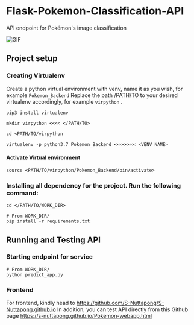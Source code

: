 # Flask-Pokemon-Classification-API
API endpoint for Pokémon's image classification

![GIF](/pokenet_model/assets/poke_illustration.gif)

## Project setup

### Creating Virtualenv
Create a python virtual environment with venv, name it as you wish, for example ```Pokemon_Backend``` Replace the path /PATH/TO to your desired virtualenv accordingly, for example ```virpython``` .
```
pip3 install virtualenv

mkdir virpython <<<< </PATH/TO>

cd <PATH/TO/virpython

virtualenv -p python3.7 Pokemon_Backend <<<<<<<< <VENV NAME>
```
#### Activate Virtual environment
```
source <PATH/TO/virpython/Pokemon_Backend/bin/activate>
```

### Installing all dependency for the project. Run the following command:
```
cd </PATH/TO/WORK_DIR>

# From WORK_DIR/
pip install -r requirements.txt
``` 

## Running and Testing API

### Starting endpoint for service
```
# From WORK_DIR/
python predict_app.py
```
### Frontend
For frontend, kindly head to https://github.com/S-Nuttapong/S-Nuttapong.github.io
In addition, you can test API directly from this Github page https://s-nuttapong.github.io/Pokemon-webapp.html
